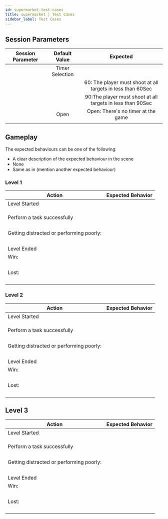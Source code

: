 ```yaml
---
id: supermarket-test-cases
title: supermarket | Test Cases
sidebar_label: Test Cases
---
```


## Session Parameters

| Session Parameter     	| Default Value 	|          Expected          	|
|-----------------------	|:-------------:	|:--------------------------:	|
|   | Timer Selection       	|                   	| 30: The player must shoot at all targets in less than 30Sec                         	|
|                         |                     | 60: The player must shoot at all targets in less than 60Sec       	        |
|                         |                     | 90:The player must shoot at all targets in less than 90Sec            	            |
|                         |        Open         | Open: There's no timer at the game              	        |  	|            	|       
|                         |                     |      



## Gameplay

The expected behaviours can be one of the following:
- A clear description of the expected behaviour in the scene
- None
- Same as in (mention another expected behaviour)

### Level 1

| Action                                   	|                                Expected Behavior                                	|
|------------------------------------------	|:----------------------------------------------------------------------:	|
| Level Started                           |   |                                                     
|                                       	|                                                      	|
|                                       	|       	|
|                                        	|                                                            |
| Perform a task successfully             |                                              |
|                                       	|                                          	|
|                                       	|                                                              	|
|                                       	|                                      	|
|                                       	|                                                    	|
| Getting distracted or performing poorly: 	|                                                      	|
|                                       	|                                                       	|
|                                       	|                                            	|
|                                       	|                                                       	|
|                                       	|                                                   	|
| Level Ended                              |	                                                                                   |
|   Win:                                     |                                                      	|
|                                       	|                                                  	|
|                                       	|                                                	|
|                                       	|                                                 	|
|                                       	|  |
|   Lost:                                 |                                                         	|
|                                       	|                                                      	|
|                                       	|                                                       	|
|                                       	|                                               	|
|                                       	|  |

### Level 2

| Action                                   	|                                Expected Behavior                                	|
|------------------------------------------	|:----------------------------------------------------------------------:	|
| Level Started                            	|                                                         	|
|                                       	|                                                   	|
|                                       	|                                                        	|
|                                       	|                                                      	|
| Perform a task successfully              	|                                       	|
|                                       	|                                                      	|
|                                       	|                                                      	|
|                                       	|                                                        	|
|                                       	|                                                      	|
| Getting distracted or performing poorly: 	|                                                      	|
|                                       	|                                                    	|
|                                       	|                                                  	|
|                                       	|                                                   	|
|                                       	|                                        	|
| Level Ended                              |	                                                                                   |
|   Win:                                     |                                                    	|
|                                       	|                                                    	|
|                                       	|                                                          	|
|                                       	|                                            	|
|                                       	|  |
|   Lost:                                 |                                                       	|
|                                       	|                                                     	|
|                                       	|                                                        	|
|                                       	|                                             	|
|                                       	|                             |

## Level 3

| Action                                   	|                                Expected Behavior                                	|
|------------------------------------------	|:----------------------------------------------------------------------:	|
| Level Started                            	|                                                          	|
|                                       	|                                                          	|
|                                       	|                                                 	|
|                                       	| 
| Perform a task successfully              	|                                                      	|
|                                       	|                                    	|
|                                       	|                                               	|
|                                       	|                                                        	|
|                                       	|                                       |
| Getting distracted or performing poorly: 	|                                                     	|
|                                       	|                                                        	|
|                                       	|                                                     	|
|                                       	|                                                        	|
|                                       	|                                                      	|
| Level Ended                              |	                                                                                   |
|   Win:                                     |                                                   	|
|                                       	|                                                   	|
|                                       	|                                                          	|
|                                       	|                                              	|
|                                       	|  |
|   Lost:                                 |                                                     	|
|                                       	|                                       	|
|                                       	|                                               	|
|                                       	|                                                      	                                             	|
|                                       	|                         |
